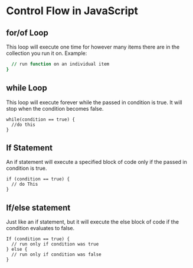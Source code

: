 # Control Flow in JavaScript

## for/of Loop
This loop will execute one time for however many items there are in the collection you run it on. Example:

```for (item of collection) {
  // run function on an individual item
}

```

## while Loop
This loop will execute forever while the passed in condition is true. It will stop when the condition becomes false.

```
while(condition == true) {
  //do this
}
```

## If Statement
An if statement will execute a specified block of code only if the passed in condition is true.

```
if (condition == true) {
  // do This
}
```

## If/else statement
Just like an if statement, but it will execute the else block of code if the condition evaluates to false.

```
If (condition == true) {
  // run only if condition was true
} else {
  // run only if condition was false
}
```

